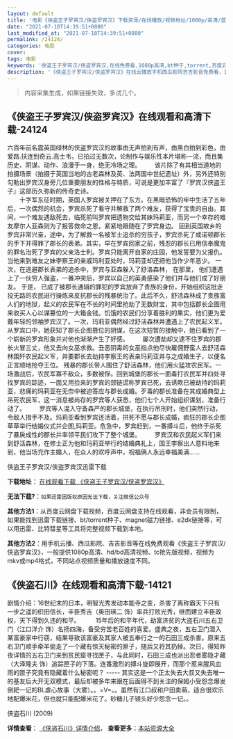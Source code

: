 ```yaml
---
layout: default
title: '电影《侠盗王子罗宾汉/侠盗罗宾汉》下载资源/在线播放/视频地址/1080p/高清/蓝光'
date: "2021-07-10T14:39:51+0800"
last_modified_at: "2021-07-10T14:39:51+0800"
permalink: /24124/
categories: 电影
cover:
tags: 电影
keywords: '侠盗王子罗宾汉/侠盗罗宾汉,在线免费看,1080p高清,bt种子,torrent,百度云盘,magnet,磁力链,迅雷下载资源'
description: '《侠盗王子罗宾汉/侠盗罗宾汉》在线云播放手机西瓜影院吉吉影音免费看，1080p高清bd/hd未删减完整版和tc抢先枪版，mkv/mp4格式，附带bt/torrent种子、magnet/磁力链、百度云盘、网盘资源迅雷下载链接'
---
```


>内容采集生成，如果链接失效，多试几个。


## 《侠盗王子罗宾汉/侠盗罗宾汉》在线观看和高清下载-24124

六百年前名震英国绿林的侠盗罗宾汉的故事由无声拍到有声，由黑白拍到彩色，由爱路.扶连到奇云.高士韦，已拍过无数次，论制作与娱乐性本片堪称一流，而且集历史、阴谋、动作、浪漫于一身，绝无冷场之理。 　　该片除了有其相当道地的拍摄场景（拍摄于英国当地的古老森林及英、法两国中世纪遗址）外，另外还特别勾勒出罗宾汉身旁几位重要朋友的性格与特质，可说是更加丰富了『罗宾汉侠盗王子』这部历久弥新的传奇史诗。<br />　　十字军东征时期，英国人罗宾被关押在了东方。在黑暗恐怖的牢中生活了五年后，一次偶然的机会，罗宾杀死了看守并解救了两个难友，获得了宝贵的自由。其间，一个难友遇敌死去，临死前叫罗宾把遗物交给其妹玛莉亚，而另一个幸存的难友摩尔人亚森则为了报答救命之恩，紧紧地跟随在了罗宾身边。 回到英国故乡的罗宾非常兴奋，途中，为了解救一名被军士追杀的穷孩子，罗宾杀死了咸诺顿郡长的手下并得罪了郡长的表弟。其实，早在罗宾回家之前，残忍的郡长已用信奉魔鬼的罪名治死了罗宾的父亲洛士利。罗宾只能离开自家的庄园，他发誓要为父报仇。当他来到难友之妹李察王的亲戚玛利亚处时，玛莉亚却还把他当作少年恶少。 一次，在逃避郡长表弟的追杀中，罗宾与亚森躲入了舒洛森林， 在那里， 他们遭遇上了一伙穷人强盗，一番冲突后，罗宾以自己的英勇感染了他们并与他们成了好朋友。 于是， 已成了被郡长通辑的罪犯的罗宾放弃了贵族的身份，开始组织这批走投无路的农民进行操练来反抗郡长的残暴统治了。此后不久，舒活森林成了贵族富人们的地狱，起义的农民军在不长的时间里抢劫了无数财宝，其中包括郡长企图用来收买人心以谋篡位的一大箱金钱。饥饿的农民们分享着胜利的果实，他们更为爱戴年轻的领袖罗宾汉了。一次，玛莉亚偶然经过舒活森林并遭遇上了农民起义军。从罗宾口中，她获知了郡长企图篡位的阴谋，在这次短暂的接触中，她已看到了一个崭新的罗宾形象并对他也渐渐产生了好感。 　　屡次遭劫却又逮不住罗宾的郡长火冒三丈，他又去向女巫求救。丑恶阴毒的女巫指点他尽快雇佣野蛮人去舒活森林围歼农民起义军，并要郡长去劫持李察王的表亲玛莉亚并与之成婚生子，以便名正言顺地抢夺王位。 残暴的郡长带人围住了舒活森林，他们用火猛攻农民军。一场激战后，农民军寡不敌众，多数被俘。回到城堡的郡长一面毒打农民军并四处寻找罗宾的踪迹，一面又用捡来的罗宾的颈链谎称罗宾已死，去诱欺已被劫持的玛莉亚，悲痛的玛莉亚在无奈中被迫答应与郡长成婚。歹毒的郡长准备在其成婚典型上吊死农民军，这一消息被尚存的罗宾等人获悉，他们七个人开始组织谋划，准备行动了。 　　罗宾等人混入守备森严的郡长城堡，在执行吊刑时，他们突然行动，令敌人措手不及。玛莉亚看到罗宾还活着，拼死不愿与郡长成婚，疯狂的郡长企图草草举行结婚仪式并企图,玛莉亚。危急中，罗宾赶到，一番搏斗后，他终于杀死了暴戾成性的郡长并率领平民们攻下了整个城堡。 　　罗宾汉和农民起义军们来到舒活森林，在修士正为他和玛莉亚举行的结婚典礼上，国王李察出人意料地来到，他当场充作主婚人，在众人的欢呼声中，祝福俩人永远幸福美满……


侠盗王子罗宾汉/侠盗罗宾汉迅雷下载

**下载地址**： [在线观看下载 《侠盗王子罗宾汉/侠盗罗宾汉》](https://www.993dy.com//vod-detail-id-23988.html) 


**无法下载?**：`如果迅雷因版权原因无法下载，关注微信公众号 `

**其他方法1**：从百度云网盘下载视频，百度云网盘支持在线观看，非会员有限制，如果能找到迅雷下载链接、bt/torrent种子、magnet磁力链接、e2dk链接等，可以用迅雷、比特彗星等工具将完整视频下载到本地。

**其他方法2**：用手机云播、西瓜影院、吉吉影音等在线免费观看《侠盗王子罗宾汉/侠盗罗宾汉》，一般提供1080p高清、hd/bd高清视频、tc抢先版视频，视频为mkv或mp4格式，不同站点视频质量和播放速度不同。


## 《侠盗石川》在线观看和高清下载-14121

剧情介绍：16世纪末的日本，明智光秀发动本能寺之变，杀害了离称霸天下只有一步之遥的织田信长，丰臣秀吉（奥田瑛二 饰）率兵打败光秀，继而建立丰臣政权，天下得到久违的和平。  　　15年后的和平年代，劫富济贫的大盗石川五右卫门（江口洋介 饰）名扬四海，备受穷苦老百姓的喜爱。盛典之夜，五右卫门潜入某富豪家中行窃，结果导致该富豪及其家人被五奉行之一的石田三成杀害。原来五右卫门顺手牵羊偷走了一个藏有惊天秘密的匣子，随后又将其扔掉。次日，得知昨夜详情的五右卫门来到贫民窟寻找匣子，与此同时，石田三成也派出忍者雾隐才藏（大泽隆夫 饰）追踪匣子的下落。连番激烈的搏斗旋即展开，而那个惹来腥风血雨的匣子究竟有隐藏着什么秘密呢？ ----- 其实这是一个正太失去大叔又失去唯一的基友后大开无双模式，最后却被多年来跟在后面得不到关注的保姆小受怨念爆发倒耙一记的BL虐心故事（大雾）。。=V=。。虽然有江口叔和户田卖萌，适合很欢乐地配爆米花，但也就只能配爆米花了。砂糖儿子镜头好少怨念一记。。


侠盗石川 (2009)

**详情查看**： [《侠盗石川》详情介绍](/movie/14121/)， **查看更多**：[本站资源大全](/movie/t/all/)

